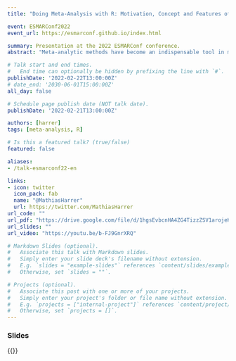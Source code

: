 ```yaml
---
title: "Doing Meta-Analysis with R: Motivation, Concept and Features of an Open-Source Guide for Beginners"

event: ESMARConf2022
event_url: https://esmarconf.github.io/index.html

summary: Presentation at the 2022 ESMARConf conference.
abstract: "Meta-analytic methods have become an indispensable tool in many research disciplines. Worldwide, students and applied researchers acquire meta-analytic skills to address scientific questions pertinent to their field. Along with its extensions, R now arguably provides the most comprehensive, state-of-the-art toolkit for conducting meta-analyses. For novices, however, this wealth of R-based tools is often difficult to navigate and translate into practice, which may limit the uptake of available infrastructure. The “Doing Meta-Analysis with R” guide is one example of a project aiming to facilitate access to the R meta-analysis universe. It is primarily geared towards individuals without prior knowledge of R, meta-analysis, or both. We present the motivation, teaching concept, and core features of the guide. A brief overview of the technical implementation as an online, open-source resource based on {bookdown}, {shiny} and GitHub is also provided. Lastly, we discuss potential limitations of our approach, point to other user-friendly tools for new meta-analysts, and share general ideas to make the R meta-analysis infrastructure more accessible for everyone."

# Talk start and end times.
#   End time can optionally be hidden by prefixing the line with `#`.
publishDate: '2022-02-22T13:00:00Z'
# date_end: '2030-06-01T15:00:00Z'
all_day: false

# Schedule page publish date (NOT talk date).
publishDate: '2022-02-21T13:00:00Z'

authors: [harrer]
tags: [meta-analysis, R]

# Is this a featured talk? (true/false)
featured: false

aliases:
- /talk-esmarconf22-en

links:
- icon: twitter
  icon_pack: fab
  name: "@MathiasHarrer"
  url: https://twitter.com/MathiasHarrer
url_code: ""
url_pdf: "https://drive.google.com/file/d/1hgsEvbcnHA4ZG4TizzZSV1arojeKON8C/preview"
url_slides: ""
url_video: "https://youtu.be/b-FJ9GnrXRQ"

# Markdown Slides (optional).
#   Associate this talk with Markdown slides.
#   Simply enter your slide deck's filename without extension.
#   E.g. `slides = "example-slides"` references `content/slides/example-slides.md`.
#   Otherwise, set `slides = ""`.

# Projects (optional).
#   Associate this post with one or more of your projects.
#   Simply enter your project's folder or file name without extension.
#   E.g. `projects = ["internal-project"]` references `content/project/deep-learning/index.md`.
#   Otherwise, set `projects = []`.
---
```


<h3>Slides</h3>

{{<gdocs src="https://drive.google.com/file/d/1hgsEvbcnHA4ZG4TizzZSV1arojeKON8C/preview">}}
